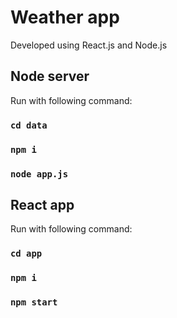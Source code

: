 # Weather app

Developed using React.js and Node.js

## Node server

Run with following command:

### `cd data`
### `npm i`
### `node app.js`


## React app

Run with following command:

### `cd app`
### `npm i`
### `npm start`